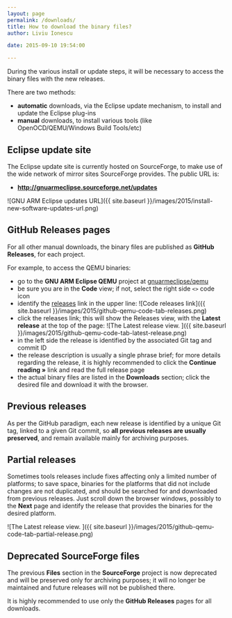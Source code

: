 ```yaml
---
layout: page
permalink: /downloads/
title: How to download the binary files?
author: Liviu Ionescu

date: 2015-09-10 19:54:00

---
```


During the various install or update steps, it will be necessary to access the binary files with the new releases.

There are two methods:
- **automatic** downloads, via the Eclipse update mechanism, to install and update the Eclipse plug-ins
- **manual** downloads, to install various tools (like OpenOCD/QEMU/Windows Build Tools/etc)

## Eclipse update site

The Eclipse update site is currently hosted on SourceForge, to make use of the wide network of mirror sites SourceForge provides. The public URL is:
- **http://gnuarmeclipse.sourceforge.net/updates**

![GNU ARM Eclipse updates URL]({{ site.baseurl }}/images/2015/install-new-software-updates-url.png)

## GitHub Releases pages

For all other manual downloads, the binary files are published as **GitHub Releases**, for each project.

For example, to access the QEMU binaries:
- go to the **GNU ARM Eclipse QEMU** project at [gnuarmeclipse/qemu](https://github.com/gnuarmeclipse/qemu)
- be sure you are in the **Code** view; if not, select the right side `<>` code icon
- identify the [releases](https://github.com/gnuarmeclipse/qemu/releases) link in the upper line:
  ![Code releases link]({{ site.baseurl }}/images/2015/github-qemu-code-tab-releases.png)
- click the releases link; this will show the Releases view, with the **Latest release** at the top of the page:
  ![The Latest release view. ]({{ site.baseurl }}/images/2015/github-qemu-code-tab-latest-release.png)
- in the left side the release is identified by the associated Git tag and commit ID
- the release description is usually a single phrase brief; for more details regarding the release, it is highly recommended to click the **Continue reading »** link and read the full release page
- the actual binary files are listed in the **Downloads** section; click the desired file and download it with the browser.

## Previous releases

As per the GitHub paradigm, each new release is identified by a unique Git tag, linked to a given Git commit, so **all previous releases are usually preserved**, and remain available mainly for archiving purposes.

## Partial releases

Sometimes tools releases include fixes affecting only a limited number of platforms; to save space, binaries for the platforms that did not include changes are not duplicated, and should be searched for and downloaded from previous releases. Just scroll down the browser windows, possibly to the **Next** page and identify the release that provides the binaries for the desired platform.

![The Latest release view. ]({{ site.baseurl }}/images/2015/github-qemu-code-tab-partial-release.png)

## Deprecated SourceForge files

The previous **Files** section in the **SourceForge** project is now deprecated and will be preserved only for archiving purposes; it will no longer be maintained and future releases will not be published there.

It is highly recommended to use only the **GitHub Releases** pages for all downloads.

